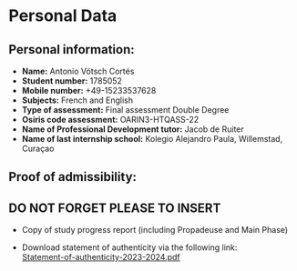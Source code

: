 # Personal Data
## Personal information:  
- **Name:** Antonio Vötsch Cortés  
- **Student number:** 1785052  
- **Mobile number:** +49-15233537628  
- **Subjects:** French and English  
- **Type of assessment:** Final assessment Double Degree  
- **Osiris code assessment:** OARIN3-HTQASS-22  
- **Name of Professional Development tutor:** Jacob de Ruiter  
- **Name of last internship school:** Kolegio Alejandro Paula, Willemstad, Curaçao

## Proof of admissibility:  
## DO NOT FORGET PLEASE TO INSERT
- Copy of study progress report (including Propadeuse and Main Phase)  

- Download statement of authenticity via the following link:\
[Statement-of-authenticity-2023-2024.pdf](https://github.com/user-attachments/files/16439406/Statement-of-authenticity-2023-2024.pdf)


